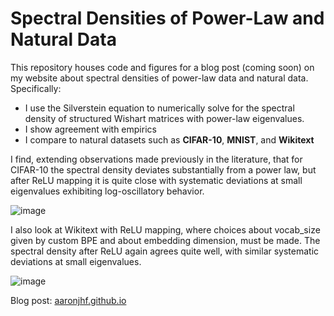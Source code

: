 # Spectral Densities of Power-Law and Natural Data

This repository houses code and figures for a blog post (coming soon) on my website about spectral densities of power-law data and natural data. 
Specifically:

- I use the Silverstein equation to numerically solve for the spectral density of structured Wishart matrices with power-law eigenvalues. 
- I show agreement with empirics
- I compare to natural datasets such as **CIFAR-10**, **MNIST**, and **Wikitext**
  
I find, extending observations made previously in the literature, that for CIFAR-10 the spectral density deviates substantially from a power law, but after ReLU mapping it is quite close with systematic deviations at small eigenvalues exhibiting log-oscillatory behavior.

![image](https://github.com/user-attachments/assets/2e7859ad-8eba-4c68-90ec-16cddc57f852)


I also look at Wikitext with ReLU mapping, where choices about vocab_size given by custom BPE and about embedding dimension, must be made. The spectral density after ReLU again agrees quite well, with similar systematic deviations at small eigenvalues.

![image](https://github.com/user-attachments/assets/d33fa118-c017-4fb0-97cb-381a2419456e)


Blog post: [aaronjhf.github.io](https://aaronjhf.github.io/blog/power-law-spec/)

